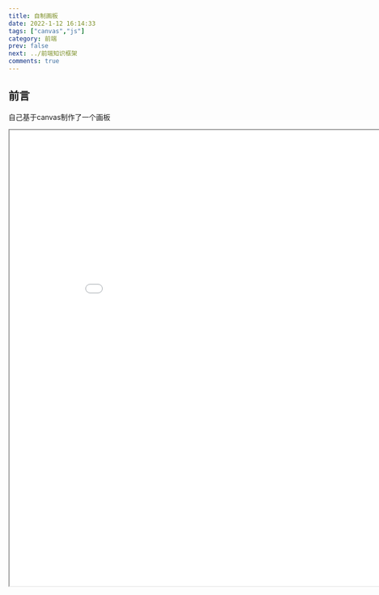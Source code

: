 ```yaml
---
title: 自制画板
date: 2022-1-12 16:14:33
tags: ["canvas","js"]
category: 前端
prev: false
next: ../前端知识框架
comments: true
---
```


## 前言

自己基于canvas制作了一个画板

<!-- more -->

<iframe src="/assets/draw.html" width="900" height="900"></iframe>
